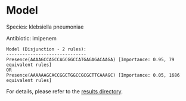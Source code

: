 
# Model

Species: klebsiella pneumoniae

Antibiotic: imipenem

```
Model (Disjunction - 2 rules):
------------------------------
Presence(AAAAGCCAGCCAGCGGCCATGAGAGACAAGA) [Importance: 0.95, 79 equivalent rules]
OR
Presence(AAAAAAGCACCGGCTGGCCGCGCTTCAAAGC) [Importance: 0.05, 1686 equivalent rules]

```

For details, please refer to the [results directory](../../../../../results/scm_b/klebsiella+pneumoniae/imipenem/repeat_6/).

